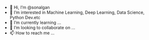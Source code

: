 - 👋 Hi, I’m @sonalgan
- 👀 I’m interested in Machine Learning, Deep Learning, Data Science, Python Dev.etc
- 🌱 I’m currently learning ...
- 💞️ I’m looking to collaborate on ...
- 📫 How to reach me ...

<!---
sonalgan/sonalgan is a ✨ special ✨ repository because its `README.md` (this file) appears on your GitHub profile.
You can click the Preview link to take a look at your changes.
--->
